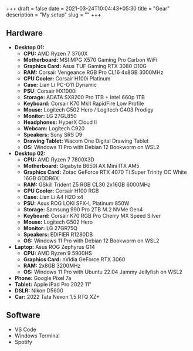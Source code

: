 +++ 
draft = false
date = 2021-03-24T10:04:43+05:30
title = "Gear"
description = "My setup"
slug = "" 
+++

## Hardware

- **Desktop 01:**
  - **CPU:** AMD Ryzen 7 3700X
  - **Motherboard:** MSI MPG X570 Gaming Pro Carbon WiFi
  - **Graphics Card:** Asus TUF Gaming RTX 3080 O10G
  - **RAM:** Corsair Vengeance RGB Pro CL16 4x8GB 3000MHz
  - **CPU Cooler:** Corsair H100i Platinum
  - **Case:** Lian Li PC-O11 Dynamic
  - **PSU:** Corsair HX1000i
  - **Storage:** ADATA SX8200 Pro 1TB + Intel 660p 1TB
  - **Keyboard:** Corsair K70 MkII RapidFire Low Profile
  - **Mouse:** Logitech G502 Hero / Logitech G403 Prodigy
  - **Monitor:** LG 27GL850
  - **Headphones:** HyperX Cloud II
  - **Webcam:** Logitech C920
  - **Speakers:** Sony SRS D9
  - **Drawing Tablet:** Wacom One Digital Drawing Tablet
  - **OS:** Windows 11 Pro with Debian 12 Bookworm on WSL2
- **Desktop 02:**
  - **CPU:** AMD Ryzen 7 7800X3D
  - **Motherboard:** Gigabyte B650I AX Mini ITX AM5
  - **Graphics Card:** Zotac GeForce RTX 4070 Ti Super Trinity OC White 16GB GDDR6X
  - **RAM:** GSkill Trident Z5 RGB CL30 2x16GB 6000MHz
  - **CPU Cooler:** Corsair H100 RGB
  - **Case:** Lian Li A4 H2O x4
  - **PSU:** Asus ROG LOKI SFX-L Platinum 850W
  - **Storage:** Samsung 990 Pro 2TB M.2 NVMe Gen4
  - **Keyboard:** Corsair K70 RGB Pro Cherry MX Speed Silver
  - **Mouse:** Logitech G502 Hero
  - **Monitor:** LG 27GR75Q  
  - **Speakers:** EDIFIER R1280DB
  - **OS:** Windows 11 Pro with Debian 12 Bookworm on WSL2
- **Laptop:** Asus ROG Zephyrus G14
  - **CPU:** AMD Ryzen 9 5900HS
  - **Graphics Card:** nVidia GeForce RTX 3060
  - **RAM:** 2x8GB 3200MHz
  - **OS:** Windows 11 Pro with Ubuntu 22.04 Jammy Jellyfish on WSL2
- **Phone:** Google Pixel 7a
- **Tablet:** Apple iPad Pro 2022 11"
- **DSLR:** Nikon D5600
- **Car:** 2022 Tata Nexon 1.5 RTQ XZ+

## Software

- VS Code
- Windows Terminal
- Spotify
